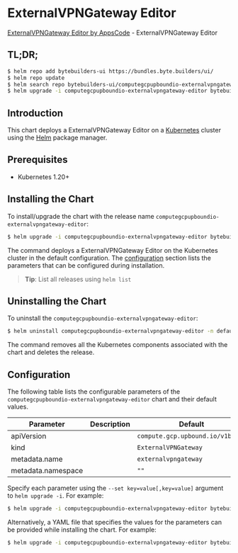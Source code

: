 # ExternalVPNGateway Editor

[ExternalVPNGateway Editor by AppsCode](https://byte.builders) - ExternalVPNGateway Editor

## TL;DR;

```bash
$ helm repo add bytebuilders-ui https://bundles.byte.builders/ui/
$ helm repo update
$ helm search repo bytebuilders-ui/computegcpupboundio-externalvpngateway-editor --version=v0.4.18
$ helm upgrade -i computegcpupboundio-externalvpngateway-editor bytebuilders-ui/computegcpupboundio-externalvpngateway-editor -n default --create-namespace --version=v0.4.18
```

## Introduction

This chart deploys a ExternalVPNGateway Editor on a [Kubernetes](http://kubernetes.io) cluster using the [Helm](https://helm.sh) package manager.

## Prerequisites

- Kubernetes 1.20+

## Installing the Chart

To install/upgrade the chart with the release name `computegcpupboundio-externalvpngateway-editor`:

```bash
$ helm upgrade -i computegcpupboundio-externalvpngateway-editor bytebuilders-ui/computegcpupboundio-externalvpngateway-editor -n default --create-namespace --version=v0.4.18
```

The command deploys a ExternalVPNGateway Editor on the Kubernetes cluster in the default configuration. The [configuration](#configuration) section lists the parameters that can be configured during installation.

> **Tip**: List all releases using `helm list`

## Uninstalling the Chart

To uninstall the `computegcpupboundio-externalvpngateway-editor`:

```bash
$ helm uninstall computegcpupboundio-externalvpngateway-editor -n default
```

The command removes all the Kubernetes components associated with the chart and deletes the release.

## Configuration

The following table lists the configurable parameters of the `computegcpupboundio-externalvpngateway-editor` chart and their default values.

|     Parameter      | Description |                   Default                   |
|--------------------|-------------|---------------------------------------------|
| apiVersion         |             | <code>compute.gcp.upbound.io/v1beta1</code> |
| kind               |             | <code>ExternalVPNGateway</code>             |
| metadata.name      |             | <code>externalvpngateway</code>             |
| metadata.namespace |             | <code>""</code>                             |


Specify each parameter using the `--set key=value[,key=value]` argument to `helm upgrade -i`. For example:

```bash
$ helm upgrade -i computegcpupboundio-externalvpngateway-editor bytebuilders-ui/computegcpupboundio-externalvpngateway-editor -n default --create-namespace --version=v0.4.18 --set apiVersion=compute.gcp.upbound.io/v1beta1
```

Alternatively, a YAML file that specifies the values for the parameters can be provided while
installing the chart. For example:

```bash
$ helm upgrade -i computegcpupboundio-externalvpngateway-editor bytebuilders-ui/computegcpupboundio-externalvpngateway-editor -n default --create-namespace --version=v0.4.18 --values values.yaml
```
